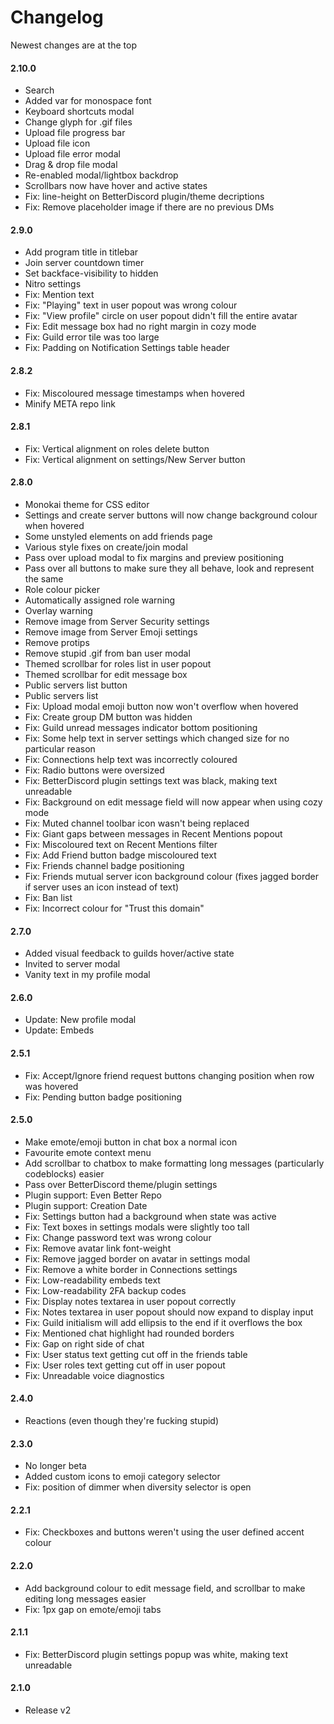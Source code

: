 # Changelog
Newest changes are at the top

#### 2.10.0
* Search
* Added var for monospace font
* Keyboard shortcuts modal
* Change glyph for .gif files
* Upload file progress bar
* Upload file icon
* Upload file error modal
* Drag & drop file modal
* Re-enabled modal/lightbox backdrop
* Scrollbars now have hover and active states
* Fix: line-height on BetterDiscord plugin/theme decriptions
* Fix: Remove placeholder image if there are no previous DMs

#### 2.9.0
* Add program title in titlebar
* Join server countdown timer
* Set backface-visibility to hidden
* Nitro settings
* Fix: Mention text
* Fix: "Playing" text in user popout was wrong colour
* Fix: "View profile" circle on user popout didn't fill the entire avatar
* Fix: Edit message box had no right margin in cozy mode
* Fix: Guild error tile was too large
* Fix: Padding on Notification Settings table header

#### 2.8.2
* Fix: Miscoloured message timestamps when hovered
* Minify META repo link

#### 2.8.1
* Fix: Vertical alignment on roles delete button
* Fix: Vertical alignment on settings/New Server button

#### 2.8.0
* Monokai theme for CSS editor
* Settings and create server buttons will now change background colour when hovered
* Some unstyled elements on add friends page
* Various style fixes on create/join modal
* Pass over upload modal to fix margins and preview positioning
* Pass over all buttons to make sure they all behave, look and represent the same
* Role colour picker
* Automatically assigned role warning
* Overlay warning
* Remove image from Server Security settings
* Remove image from Server Emoji settings
* Remove protips
* Remove stupid .gif from ban user modal
* Themed scrollbar for roles list in user popout
* Themed scrollbar for edit message box
* Public servers list button
* Public servers list
* Fix: Upload modal emoji button now won't overflow when hovered
* Fix: Create group DM button was hidden
* Fix: Guild unread messages indicator bottom positioning
* Fix: Some help text in server settings which changed size for no particular reason
* Fix: Connections help text was incorrectly coloured
* Fix: Radio buttons were oversized
* Fix: BetterDiscord plugin settings text was black, making text unreadable
* Fix: Background on edit message field will now appear when using cozy mode
* Fix: Muted channel toolbar icon wasn't being replaced
* Fix: Giant gaps between messages in Recent Mentions popout
* Fix: Miscoloured text on Recent Mentions filter
* Fix: Add Friend button badge miscoloured text
* Fix: Friends channel badge positioning
* Fix: Friends mutual server icon background colour (fixes jagged border if server uses an icon instead of text)
* Fix: Ban list
* Fix: Incorrect colour for "Trust this domain"

#### 2.7.0
* Added visual feedback to guilds hover/active state
* Invited to server modal
* Vanity text in my profile modal

#### 2.6.0
* Update: New profile modal
* Update: Embeds

#### 2.5.1
* Fix: Accept/Ignore friend request buttons changing position when row was hovered
* Fix: Pending button badge positioning

#### 2.5.0
* Make emote/emoji button in chat box a normal icon
* Favourite emote context menu
* Add scrollbar to chatbox to make formatting long messages (particularly codeblocks) easier
* Pass over BetterDiscord theme/plugin settings
* Plugin support: Even Better Repo
* Plugin support: Creation Date
* Fix: Settings button had a background when state was active
* Fix: Text boxes in settings modals were slightly too tall
* Fix: Change password text was wrong colour
* Fix: Remove avatar link font-weight
* Fix: Remove jagged border on avatar in settings modal
* Fix: Remove a white border in Connections settings
* Fix: Low-readability embeds text
* Fix: Low-readability 2FA backup codes
* Fix: Display notes textarea in user popout correctly
* Fix: Notes textarea in user popout should now expand to display input
* Fix: Guild initialism will add ellipsis to the end if it overflows the box
* Fix: Mentioned chat highlight had rounded borders
* Fix: Gap on right side of chat
* Fix: User status text getting cut off in the friends table
* Fix: User roles text getting cut off in user popout
* Fix: Unreadable voice diagnostics

#### 2.4.0
* Reactions (even though they're fucking stupid)

#### 2.3.0
* No longer beta
* Added custom icons to emoji category selector
* Fix: position of dimmer when diversity selector is open

#### 2.2.1
* Fix: Checkboxes and buttons weren't using the user defined accent colour

#### 2.2.0
* Add background colour to edit message field, and scrollbar to make editing long messages easier
* Fix: 1px gap on emote/emoji tabs

#### 2.1.1
* Fix: BetterDiscord plugin settings popup was white, making text unreadable

#### 2.1.0
* Release v2
